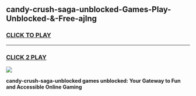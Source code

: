 
## candy-crush-saga-unblocked-Games-Play-Unblocked-&-Free-ajlng
<h3>
<a href="https://premium76.site?title=candy-crush-saga-unblocked&ref=24A">CLICK TO PLAY</a></h3>
<hr>

<h3>
<a href="https://premium76.site?title=candy-crush-saga-unblocked&ref=24A">CLICK 2 PLAY</a>
  
</h3>

<a href="https://premium76.site?title=candy-crush-saga-unblocked&ref=24A"><img src="https://clearcache.store/games.png"></a>


**candy-crush-saga-unblocked games unblocked: Your Gateway to Fun and Accessible Online Gaming**
